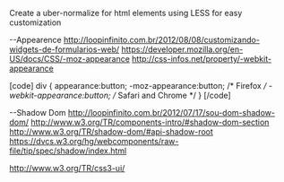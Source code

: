 Create a uber-normalize for html elements using LESS for easy customization


--Appearence
http://loopinfinito.com.br/2012/08/08/customizando-widgets-de-formularios-web/
https://developer.mozilla.org/en-US/docs/CSS/-moz-appearance
http://css-infos.net/property/-webkit-appearance

[code]
div
{
appearance:button;
-moz-appearance:button; /* Firefox */
-webkit-appearance:button; /* Safari and Chrome */
}
[/code]


--Shadow Dom
http://loopinfinito.com.br/2012/07/17/sou-dom-shadow-dom/
http://www.w3.org/TR/components-intro/#shadow-dom-section
http://www.w3.org/TR/shadow-dom/#api-shadow-root
https://dvcs.w3.org/hg/webcomponents/raw-file/tip/spec/shadow/index.html



http://www.w3.org/TR/css3-ui/